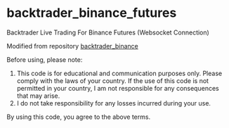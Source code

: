 # backtrader_binance_futures
Backtrader Live Trading For Binance Futures (Websocket Connection)

Modified from repository [backtrader_binance](https://github.com/WISEPLAT/backtrader_binance)

Before using, please note:

1. This code is for educational and communication purposes only. Please comply with the laws of your country. If the use of this code is not permitted in your country, I am not responsible for any consequences that may arise.
2. I do not take responsibility for any losses incurred during your use.

By using this code, you agree to the above terms.

